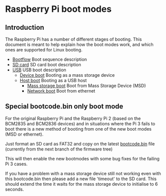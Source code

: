 # Raspberry Pi boot modes

## Introduction

The Raspberry Pi has a number of different stages of booting. This document is meant to help explain how the boot modes work, and which ones are supported for Linux booting.

* [Bootflow](bootflow.md) Boot sequence description
* [SD card](sdcard.md) SD card boot description
* [USB](usb.md) USB boot description
  * [Device boot](device.md) Booting as a mass storage device
  * [Host boot](host.md) Booting as a USB host
    * [Mass storage boot](msd.md) Boot from Mass Storage Device (MSD)
    * [Network boot](net.md) Boot from ethernet

## Special bootcode.bin only boot mode

For the original Raspberry Pi and the Raspberry Pi 2 (based on the BCM2835 and BCM2836 devices) and in situations where the Pi 3 fails to boot there is a new method of booting from one of the new boot modes (MSD or ethernet).

Just format an SD card as FAT32 and copy on the latest [bootcode.bin](https://github.com/raspberrypi/firmware/raw/next/boot/bootcode.bin) file (currently from the next branch of the firmware tree) 

This will then enable the new bootmodes with some bug fixes for the failing Pi 3 cases.

If you have a problem with a mass storage device still not working even with this bootcode.bin then please add a new file 'timeout' to the SD card.  This should extend the time it waits for the mass storage device to initialise to 6 seconds.
